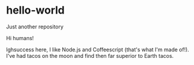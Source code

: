 # hello-world
Just another repository


Hi humans!

lghsuccess here, I like Node.js and Coffeescript (that's what I'm made of!).
I've had tacos on the moon and find then far superior to Earth tacos.
